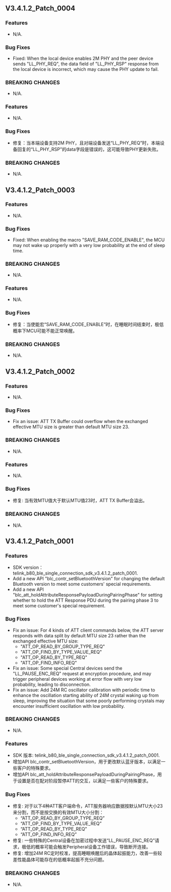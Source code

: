 ## V3.4.1.2_Patch_0004
### Features
* N/A.

### Bug Fixes
* Fixed: When the local device enables 2M PHY and the peer device sends "LL_PHY_REQ", the data field of "LL_PHY_RSP" response from the local device is incorrect, which may cause the PHY update to fail.

### BREAKING CHANGES
* N/A.


### Features
* N/A.

### Bug Fixes
* 修复：当本端设备支持2M PHY，且对端设备发送“LL_PHY_REQ”时，本端设备回复的“LL_PHY_RSP”的data字段是错误的，这可能导致PHY更新失败。

### BREAKING CHANGES
* N/A.



## V3.4.1.2_Patch_0003
### Features
* N/A.

### Bug Fixes
* Fixed: When enabling the macro "SAVE_RAM_CODE_ENABLE", the MCU may not wake up properly with a very low probability at the end of sleep time.

### BREAKING CHANGES
* N/A.


### Features
* N/A.

### Bug Fixes
* 修复：当使能宏“SAVE_RAM_CODE_ENABLE”时，在睡眠时间结束时，极低概率下MCU可能不能正常唤醒。

### BREAKING CHANGES
* N/A.



## V3.4.1.2_Patch_0002

### Features
* N/A.

### Bug Fixes
* Fix an issue: ATT TX Buffer could overflow when the exchanged effective MTU size is greater than default MTU size 23.

### BREAKING CHANGES
* N/A.


### Features
* N/A.

### Bug Fixes
* 修复: 当有效MTU值大于默认MTU值23时，ATT TX Buffer会溢出。

### BREAKING CHANGES
* N/A.


## V3.4.1.2_Patch_0001

### Features
* SDK version：telink_b80_ble_single_connection_sdk_v3.4.1.2_patch_0001.
* Add a new API "blc_contr_setBluetoothVersion" for changing the default Bluetooth version to meet some customers' special requirements.
* Add a new API "blc_att_holdAttributeResponsePayloadDuringPairingPhase" for setting whether to hold the ATT Response PDU during the pairing phase 3 to meet some customer's special requirement.

### Bug Fixes
* Fix an issue: For 4 kinds of ATT client commands below, the ATT server responds with data split by default MTU size 23 rather than the exchanged effective MTU size:
   - "ATT_OP_READ_BY_GROUP_TYPE_REQ"
   - "ATT_OP_FIND_BY_TYPE_VALUE_REQ"
   - "ATT_OP_READ_BY_TYPE_REQ"
   - "ATT_OP_FIND_INFO_REQ"
* Fix an issue: Some special Central devices send the "LL_PAUSE_ENC_REQ" request at encryption procedure, and may trigger peripheral devices working at error flow with very low probability, leading to disconnection.
* Fix an issue: Add 24M RC oscillator calibration with periodic time to enhance the oscillation starting ability of 24M crystal waking up from sleep, improving the situation that some poorly performing crystals may encounter insufficient oscillation with low probability.

### BREAKING CHANGES
* N/A.


### Features
* SDK 版本: telink_b80_ble_single_connection_sdk_v3.4.1.2_patch_0001.
* 增加API blc_contr_setBluetoothVersion，用于更改默认蓝牙版本，以满足一些客户的特殊要求。
* 增加API blc_att_holdAttributeResponsePayloadDuringPairingPhase，用于设置是否在配对阶段暂停ATT的交互，以满足一些客户的特殊要求。

### Bug Fixes
* 修复: 对于以下4种ATT客户端命令，ATT服务器响应数据按默认MTU大小23来分割，而不是按交换的有效MTU大小分割：
   - “ATT_OP_READ_BY_GROUP_TYPE_REQ”
   - “ATT_OP_FIND_BY_TYPE_VALUE_REQ”
   - “ATT_OP_READ_BY_TYPE_REQ”
   - “ATT_OP_FIND_INFO_REQ”
* 修复: 一些特殊的Central设备在加密过程中发送“LL_PAUSE_ENC_REQ”请求，极低的概率可能会触发Peripheral设备工作错误，导致断开连接。
* 修复: 增加24M RC定时校准，提高睡眠唤醒后的晶体起振能力，改善一些较差性能晶体可能存在的低概率起振不充分问题。

### BREAKING CHANGES
* N/A.
